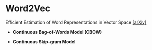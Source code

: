 # Word2Vec


Efficient Estimation of Word Representations in Vector Space [[arXiv]](https://arxiv.org/pdf/1301.3781.pdf)

- **Continuous Bag-of-Words Model (CBOW)**

- **Continuous Skip-gram Model**
